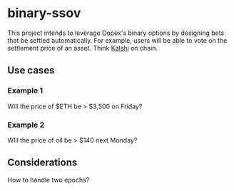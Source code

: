 # binary-ssov
This project intends to leverage Dopex's binary options by designing bets that be settled automatically. For example, users will be able to vote on the settlement price of an asset. Think [Kalshi](https://kalshi.com/) on chain.

## Use cases
### Example 1
Will the price of $ETH be > $3,500 on Friday?

### Example 2
WIll the price of oil be > $140 next Monday?

## Considerations
How to handle two epochs?
